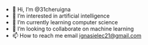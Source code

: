 - 👋 Hi, I’m @31cheruigna
- 👀 I’m interested in artificial intelligence
- 🌱 I’m currently learning computer science
- 💞️ I’m looking to collaborate on machine learning
- 📫 How to reach me email ignasielec21@gmail.com

<!---
31cheruigna/31cheruigna is a ✨ special ✨ repository because its `README.md` (this file) appears on your GitHub profile.
You can click the Preview link to take a look at your changes.
--->
